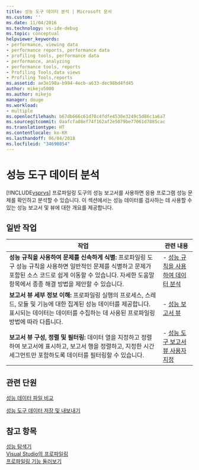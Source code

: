 ```yaml
---
title: 성능 도구 데이터 분석 | Microsoft 문서
ms.custom: ''
ms.date: 11/04/2016
ms.technology: vs-ide-debug
ms.topic: conceptual
helpviewer_keywords:
- performance, viewing data
- performance reports, performance data
- profiling tools, performance data
- performance, analyzing
- performance tools, reports
- Profiling Tools,data views
- Profiling Tools,reports
ms.assetid: ae3e198a-b994-4ecb-a633-dec98bd4fd45
author: mikejo5000
ms.author: mikejo
manager: douge
ms.workload:
- multiple
ms.openlocfilehash: b67db666c61d70c4fdfe4530e3249c5d86c1a6a7
ms.sourcegitcommit: 0aafcfa08ef74f162af2e5079be77061d7885cac
ms.translationtype: HT
ms.contentlocale: ko-KR
ms.lasthandoff: 06/04/2018
ms.locfileid: "34690854"
---
```

# <a name="analyze-performance-tools-data"></a>성능 도구 데이터 분석
[!INCLUDE[vsprvs](../code-quality/includes/vsprvs_md.md)] 프로파일링 도구의 성능 보고서를 사용하면 응용 프로그램 성능 문제를 확인하고 분석할 수 있습니다. 이 섹션에서는 성능 데이터를 검사하는 데 사용할 수 있는 성능 보고서 및 뷰에 대한 개요를 제공합니다.  
  
## <a name="common-tasks"></a>일반 작업  
  
|작업|관련 내용|  
|----------|---------------------|  
|**성능 규칙을 사용하여 문제를 신속하게 식별:** 프로파일링 도구 성능 규칙을 사용하면 일반적인 문제를 식별하고 문제가 포함된 소스 코드로 쉽게 이동할 수 있습니다. 자세한 도움말 항목에서 종종 해결 방법을 제안할 수 있습니다.|-   [성능 규칙을 사용하여 데이터 분석](../profiling/using-performance-rules-to-analyze-data.md)|  
|**보고서 뷰 세부 정보 이해:** 프로파일링 실행의 프로세스, 스레드, 모듈 및 기능에 대한 집계된 성능 데이터를 제공합니다. 표시되는 데이터는 데이터를 수집하는 데 사용된 프로파일링 방법에 따라 다릅니다.|-   [성능 보고서 뷰](../profiling/performance-report-views.md)|  
|**보고서 뷰 구성, 정렬 및 필터링:** 데이터 열을 지정하고 정렬하여 보고서에 표시하고, 보고서 행을 정렬하고, 지정한 시간 세그먼트만 포함하도록 데이터를 필터링할 수 있습니다.|-   [성능 도구 보고서 뷰 사용자 지정](../profiling/customizing-performance-tools-report-views.md)|  
  
## <a name="related-sections"></a>관련 단원  
 [성능 데이터 파일 비교](../profiling/comparing-performance-data-files.md)  
  
 [성능 도구 데이터 저장 및 내보내기](../profiling/saving-and-exporting-performance-tools-data.md)  
  
## <a name="see-also"></a>참고 항목  
 [성능 탐색기](../profiling/performance-explorer.md)  
 [Visual Studio의 프로파일링](../profiling/index.md)  
 [프로파일링 기능 둘러보기](../profiling/profiling-feature-tour.md)